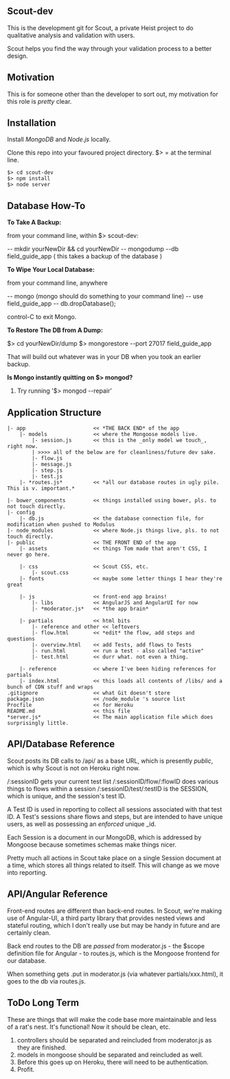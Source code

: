 ## Scout-dev

This is the development git for Scout, a private Heist project to do qualitative analysis and validation with users. 

Scout helps you find the way through your validation process to a better design.

## Motivation

This is for someone other than the developer to sort out, my motivation for this role is _pretty_ clear.

## Installation

Install *MongoDB* and *Node.js* locally.

Clone this repo into your favoured project directory. $> = at the terminal line.

```
$> cd scout-dev
$> npm install
$> node server
```

## Database How-To

**To Take A Backup:**

from your command line, within $> scout-dev:

-- mkdir yourNewDir && cd yourNewDir
-- mongodump --db field_guide_app ( this takes a backup of the database )


**To Wipe Your Local Database:**

from your command line, anywhere

-- mongo (mongo should do something to your command line)
-- use field_guide_app
-- db.dropDatabase();

control-C to exit Mongo.


**To Restore The DB from A Dump:**

$> cd yourNewDir/dump
$> mongorestore --port 27017 field_guide_app

That will build out whatever was in your DB when you took an earlier backup.


**Is Mongo instantly quitting on $> mongod?**

1. Try running '$> mongod --repair'


## Application Structure
```
|- app						<< *THE BACK END* of the app
	|- models	  			<< where the Mongoose models live.
		|- session.js 		<< this is the _only model we touch_, right now.
		| >>>> all of the below are for cleanliness/future dev sake.
		|- flow.js
		|- message.js
		|- step.js
		|- test.js
	|- *routes.js* 			<< *all our database routes in ugly pile. This is v. important.*

|- bower_components 		<< things installed using bower, pls. to not touch directly.
|- config
	|- db.js 				<< the database connection file, for modification when pushed to Modulus
|- node_modules 			<< where Node.js things live, pls. to not touch directly.
|- public					<< THE FRONT END of the app
	|- assets				<< things Tom made that aren't CSS, I never go here.

	|- css					<< Scout CSS, etc.
		|- scout.css
	|- fonts				<< maybe some letter things I hear they're great

	|- js					<< front-end app brains!
		|- libs				<< AngularJS and AngularUI for now
		|- *moderator.js* 	<< *the app brain*

	|- partials				<< html bits
		|- reference and other << leftovers
		|- flow.html 		<< *edit* the flow, add steps and questions
		|- overview.html 	<< add Tests, add flows to Tests
		|- run.html 		<< run a test - also called "active"
		|- test.html 		<< durr what. not even a thing.

	|- reference			<< where I've been hiding references for partials
	|- index.html 			<< this loads all contents of /libs/ and a bunch of CDN stuff and wraps 
.gitignore 					<< what Git doesn't store
package.json 				<< /node_module 's source list
Procfile 					<< for Heroku
README.md 					<< this file
*server.js* 				<< The main application file which does surprisingly little.
```

## API/Database Reference

Scout posts its DB calls to /api/ as a base URL, which is presently _public_, which is why Scout is not on Heroku right now.

/:sessionID gets your current test list
/:sessionID/flow/:flowID does various things to flows within a session
/:sessionID/test/:testID is the SESSION, which is unique, and the session's test ID.

A Test ID is used in reporting to collect all sessions associated with that test ID.
A Test's sessions share flows and steps, but are intended to have unique users, as well as possessing an _enforced_ unique _id. 

Each Session is a document in our MongoDB, which is addressed by Mongoose because sometimes schemas make things nicer.

Pretty much all actions in Scout take place on a single Session document at a time, which stores all things related to itself. This will change as we move into reporting.

## API/Angular Reference 
Front-end routes are different than back-end routes. In Scout, we're making use of Angular-UI, a third party library that provides nested views and stateful routing, which I don't really use but may be handy in future and are certainly clean.

Back end routes to the DB are _passed_ from moderator.js - the $scope definition file for Angular - to routes.js, which is the Mongoose frontend for our database.

When something gets .put in moderator.js (via whatever partials/xxx.html), it goes to the db via routes.js.

## ToDo Long Term

These are things that will make the code base more maintainable and less of a rat's nest. It's functional! Now it should be clean, etc.

1. controllers should be separated and reincluded from moderator.js as they are finished.
2. models in mongoose should be separated and reincluded as well.
3. Before this goes up on Heroku, there will need to be authentication.
4. Profit.

